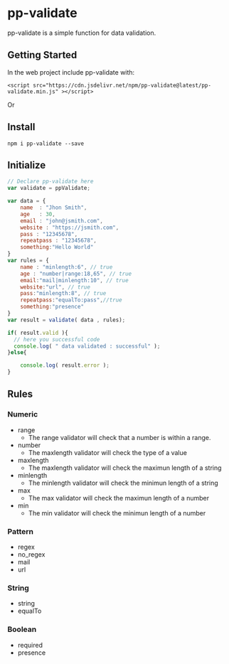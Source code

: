 # pp-validate

pp-validate is a simple function for data validation.

## Getting Started

In the web project include pp-validate with:

```
<script src="https://cdn.jsdelivr.net/npm/pp-validate@latest/pp-validate.min.js" ></script>
```

Or

## Install

```console
npm i pp-validate --save
```
## Initialize

```javascript
// Declare pp-validate here
var validate = ppValidate;

var data = {
    name  : "Jhon Smith",
    age   : 30,
    email : "john@jsmith.com",
    website : "https://jsmith.com",
    pass : "12345678",
    repeatpass : "12345678",
    something:"Hello World"
}
var rules = {
    name : "minlength:6", // true
    age : "number|range:18,65", // true
    email:"mail|minlength:10", // true
    website:"url", // true
    pass:"minlength:8", // true
    repeatpass:"equalTo:pass",//true
    something:"presence"
}
var result = validate( data , rules);

if( result.valid ){
  // here you successful code
  console.log( " data validated : successful" );
}else{

    console.log( result.error );
}
```
## Rules

### Numeric
  * range
     - The range validator will check that a number is within a range.
  * number
     - The maxlength validator will check the type of a value
  * maxlength
      - The maxlength validator will check the maximun length of a string
  * minlength
      - The minlength validator will check the minimun length of a string
  * max
      - The max validator will check the maximun length of a number
  * min
     - The min validator will check the minimun length of a number

### Pattern
  * regex
  * no_regex
  * mail
  * url

### String
  * string
  * equalTo

### Boolean
  * required
  * presence

